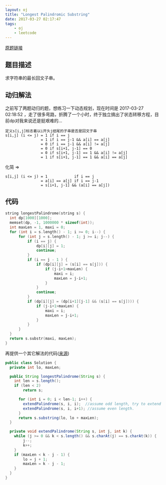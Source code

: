 ```yaml
---
layout: oj
title: "Longest Palindromic Substring"
date: 2017-03-27 02:17:47
tags:
    - oj
    - leetcode
---
```

[原题链接](https://leetcode.com/problems/longest-palindromic-substring/#/description)

## 题目描述
求字符串的最长回文子串。

## 动归解法
之前写了两题动归的题，想练习一下动态规划，现在时间是 2017-03-27 02:18:52 ，走了很多弯路，折腾了一个小时，终于独立搞出了状态转移方程，目前dp对我来说还是挺艰难的...

```
定义s[i,j]标志着以i开头j结尾的子串是否是回文子串
s[i,j] (i <= j) = 1 if i == j
                = 1 if i == j-1 && a[i] == a[j]
                = 0 if i == j-1 && a[i] != a[j]
                = 0 if s[i+1, j-1] == 0
                = 0 if s[i+1, j-1] == 1 && a[i] != a[j]
                = 1 if s[i+1, j-1] == 1 && a[i] == a[j]
```
化简 =>
```
s[i,j] (i <= j) = 1            if i == j
                = a[i] == a[j] if i == j-1
                = s[i+1, j-1] && (a[i] == a[j])
```
## 代码

```c
string longestPalindrome(string s) {
  int dp[1000][1000];
  memset(dp, -1, 1000000 * sizeof(int));
  int maxLen = 1, maxi = 0;
  for (int i = s.length() - 1; i >= 0; i--) {
      for (int j = s.length() - 1; j >= i; j--) {
          if (i == j) {
              dp[i][j] = 1;
              continue;
          }
          if (i == j - 1 ) {
              if (dp[i][j] = (s[i] == s[j])) {
                  if (j-i+1>maxLen) {
                      maxi = i;
                      maxLen = j-i+1;
                  }
              }
              continue;
          }
          if (dp[i][j] = (dp[i+1][j-1] && (s[i] == s[j]))) {
              if (j-i+1>maxLen) {
                  maxi = i;
                  maxLen = j-i+1;
              }
          }
      }
  }
  return s.substr(maxi, maxLen);
}
```

再提供一个其它解法的代码([来源](https://discuss.leetcode.com/topic/23498/very-simple-clean-java-solution))
```java
public class Solution {
  private int lo, maxLen;

  public String longestPalindrome(String s) {
  	int len = s.length();
  	if (len < 2)
  		return s;

      for (int i = 0; i < len-1; i++) {
       	extendPalindrome(s, i, i);  //assume odd length, try to extend Palindrome as possible
       	extendPalindrome(s, i, i+1); //assume even length.
      }
      return s.substring(lo, lo + maxLen);
  }

  private void extendPalindrome(String s, int j, int k) {
  	while (j >= 0 && k < s.length() && s.charAt(j) == s.charAt(k)) {
  		j--;
  		k++;
  	}
  	if (maxLen < k - j - 1) {
  		lo = j + 1;
  		maxLen = k - j - 1;
  	}
  }
}
```
